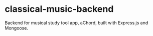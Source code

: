 # classical-music-backend
Backend for musical study tool app, aChord, built with Express.js and Mongoose.
